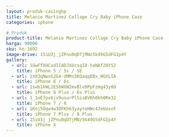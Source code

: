 ```yaml
---
layout: produk-casinghp
title: Melanie Martinez Collage Cry Baby iPhone Case
categories: iphone

# Produk
product-title: Melanie Martinez Collage Cry Baby iPhone Case
harga: 90000
sku: hn-1692
image-drive: 15iU3j_jZPnu0qDTjMNz5k49G5dFGIp4Y
gallery:
  - url: 1GwFfXHCxdIIADJXUcsqI8-haNAf20YS2
    title: iPhone 5 / 5s / SE
  - url: 1X83qNwxG2G4-dMMs5KQaqqEBx_NGVLIA
    title: iPhone 6 / 6s
  - url: 1swb1kWL1ESbWXW2mvBlv0PpFzmg43y8O
    title: iPhone 6 Plus / 6s Plus
  - url: 1_1oE7px6jv9usurPlSisBVKh0kh0Re32
    title: iPhone 7 / 8
  - url: 1Koj5Ogw4w3DFKh63yaytoHWc4JeUoxoF
    title: iPhone 7 Plus / 8 Plus
  - url: 15iU3j_jZPnu0qDTjMNz5k49G5dFGIp4Y
    title: iPhone X
---
```

